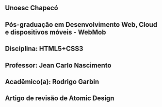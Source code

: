 ## Unoesc Chapecó

## Pós-graduação em Desenvolvimento Web, Cloud e dispositivos móveis - WebMob

## Disciplina: HTML5+CSS3

## Professor: Jean Carlo Nascimento

## Acadêmico(a): Rodrigo Garbin

## Artigo de revisão de Atomic Design